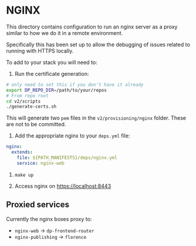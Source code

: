 # NGINX

This directory contains configuration to run an nginx server as a proxy similar to how we do it in a remote environment.

Specifically this has been set up to allow the debugging of issues related to running with HTTPS locally.

To add to your stack you will need to:

1. Run the certificate generation:

  ```sh
  # only need to set this if you don't have it already
  export DP_REPO_DIR=/path/to/your/repos 
  # From repo root
  cd v2/scripts
  ./generate-certs.sh
  ```

  This will generate two `pem` files in the `v2/provisioning/nginx` folder. These are not to be committed.

1. Add the appropriate nginx to your `deps.yml` file:

  ```yml
  nginx:
    extends:
      file: ${PATH_MANIFESTS}/deps/nginx.yml
      service: nginx-web
  ```

1. `make up`

1. Access nginx on <https://localhost:8443>

## Proxied services

Currently the nginx boxes proxy to:

- `nginx-web` -> `dp-frontend-router`
- `nginx-publishing` -> `florence`
